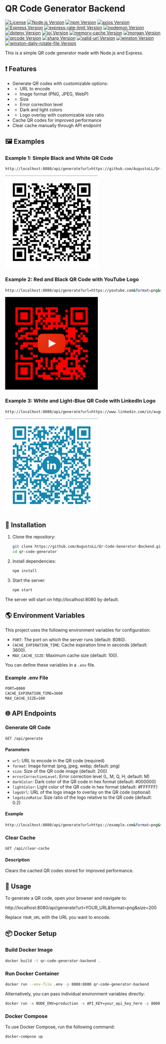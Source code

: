 # QR Code Generator Backend

[![License](https://img.shields.io/badge/License-MIT-blue?style=for-the-badge)](https://opensource.org/licenses/MIT)
[![Node.js Version](https://img.shields.io/badge/node-v20.11.0-green?style=for-the-badge&logo=node.js)](https://nodejs.org/)
[![npm Version](https://img.shields.io/badge/npm-v10.3.0-red?style=for-the-badge&logo=npm)](https://www.npmjs.com/)
[![axios Version](https://img.shields.io/badge/axios-v1.7.2-blue?style=for-the-badge&logo=axios)](https://www.npmjs.com/package/axios/v/1.7.2)
[![Express Version](https://img.shields.io/badge/express-v4.19.2-blue?style=for-the-badge&logo=express)](https://www.npmjs.com/package/express/v/4.19.2)
[![express-rate-limit Version](https://img.shields.io/badge/express--rate--limit-v7.3.1-blue?style=for-the-badge)](https://www.npmjs.com/package/express-rate-limit/v/7.3.1)
[![nodemon Version](https://img.shields.io/badge/nodemon-v3.1.3-blue?style=for-the-badge&logo=nodemon)](https://www.npmjs.com/package/nodemon/v/3.1.3)
[![dotenv Version](https://img.shields.io/badge/dotenv-v16.4.5-blue?style=for-the-badge&logo=dotenv)](https://www.npmjs.com/package/dotenv/v/v16.4.5)
[![joi Version](https://img.shields.io/badge/joi-v17.13.1-blue?style=for-the-badge)](https://www.npmjs.com/package/joi/v/17.13.1)
[![memory-cache Version](https://img.shields.io/badge/memory--cache-v0.2.0-blue?style=for-the-badge)](https://www.npmjs.com/package/memory-cache/v/0.2.0)
[![morgan Version](https://img.shields.io/badge/morgan-v1.10.0-blue?style=for-the-badge)](https://www.npmjs.com/package/morgan/v/1.10.0)
[![qrcode Version](https://img.shields.io/badge/qrcode-v1.5.3-blue?style=for-the-badge)](https://www.npmjs.com/package/qrcode/v/1.5.3)
[![sharp Version](https://img.shields.io/badge/sharp-v0.33.4-blue?style=for-the-badge&logo=sharp)](https://www.npmjs.com/package/sharp/v/0.33.4)
[![valid-url Version](https://img.shields.io/badge/valid--url-v1.0.9-blue?style=for-the-badge)](https://www.npmjs.com/package/valid-url/v/1.0.9)
[![winston Version](https://img.shields.io/badge/winston-v3.13.0-blue?style=for-the-badge)](https://www.npmjs.com/package/winston/v/3.13.0)
[![winston-daily-rotate-file Version](https://img.shields.io/badge/winston--daily--rotate--file-v5.0.0-blue?style=for-the-badge)](https://www.npmjs.com/package/winston-daily-rotate-file/v/5.0.0)

This is a simple QR code generator made with Node.js and Express.

## ❗️ Features

- Generate QR codes with customizable options:
- - URL to encode
- - Image format (PNG, JPEG, WebP)
- - Size
- - Error correction level
- - Dark and light colors
- - Logo overlay with customizable size ratio
- Cache QR codes for improved performance
- Clear cache manually through API endpoint

## 🖼️ Examples

### Example 1: Simple Black and White QR Code

```sh
http://localhost:8080/api/generate?url=https://github.com/AugustoLL/Qr-Code-Generator-Backend&format=png&size=500&errorCorrectionLevel=H
```

<img src="examples/githubRepoQRCode.png" alt="Github repo QR Code" width="300" />

### Example 2: Red and Black QR Code with YouTube Logo

```sh
http://localhost:8080/api/generate?url=https://youtube.com&format=png&size=500&errorCorrectionLevel=H&darkColor=%23FF0000&lightColor=%23000000&logoUrl=https://clipart-library.com/images_k/youtube-transparent-png/youtube-transparent-png-15.png
```

<img src="examples/youtubeQRCode.png" alt="YouTube QR Code" width="300" />

### Example 3: White and Light-Blue QR Code with LinkedIn Logo

```sh
http://localhost:8080/api/generate?url=https://www.linkedin.com/in/augusto-lombino-218bba18b&format=png&size=500&errorCorrectionLevel=H&darkColor=%231686B0&lightColor=%23FFFFFF&logoUrl=https://sydneysocialmediamanagers.com.au/wp-content/uploads/2017/03/Linkedin-logo.png&logoSizeRatio=0.2
```

<img src="examples/linkedInQRCode.png" alt="LinkedIn Profile QR Code" width="300" />

## 🔨 Installation

1. Clone the repository:
    ```sh
    git clone https://github.com/AugustoLL/Qr-Code-Generator-Backend.git
    cd qr-code-generator
    ```

2. Install dependencies:
    ```sh
    npm install
    ```

3. Start the server:
    ```sh
    npm start
    ```

The server will start on http://localhost:8080 by default.

## 🌎 Environment Variables

This project uses the following environment variables for configuration:

- `PORT`: The port on which the server runs (default: 8080).
- `CACHE_EXPIRATION_TIME`: Cache expiration time in seconds (default: 3600).
- `MAX_CACHE_SIZE`: Maximum cache size (default: 100).

You can define these variables in a `.env` file.

### Example .env File

```plaintext
PORT=8080
CACHE_EXPIRATION_TIME=3600
MAX_CACHE_SIZE=100
```

## 🌐 API Endpoints

### Generate QR Code

```sh
GET /api/generate
```

#### Parameters

- `url`: URL to encode in the QR code (required)
- `format`: Image format (png, jpeg, webp; default: png)
- `size`: Size of the QR code image (default: 200)
- `errorCorrectionLevel`: Error correction level (L, M, Q, H; default: M)
- `darkColor`: Dark color of the QR code in hex format (default: #000000)
- `lightColor`: Light color of the QR code in hex format (default: #FFFFFF)
- `logoUrl`: URL of the logo image to overlay on the QR code (optional)
- `logoSizeRatio`: Size ratio of the logo relative to the QR code (default: 0.2)

#### Example

```sh
http://localhost:8080/api/generate?url=https://example.com&format=png&size=300&errorCorrectionLevel=M&darkColor=%230000FF&lightColor=%23FFFF00
```

### Clear Cache

```sh
GET /api/clear-cache
```

#### Description

Clears the cached QR codes stored for improved performance.

## 📐 Usage

To generate a QR code, open your browser and navigate to:

http://localhost:8080/api/generate?url=YOUR_URL&format=png&size=200

Replace `YOUR_URL` with the URL you want to encode.

## 📦 Docker Setup

### Build Docker Image

```bash
docker build -t qr-code-generator-backend .
```

### Run Docker Container

```bash
docker run --env-file .env -p 8080:8080 qr-code-generator-backend
```

Alternatively, you can pass individual environment variables directly:

```bash
docker run -e NODE_ENV=production -e API_KEY=your_api_key_here -p 8080:8080 qr-code-generator
```

### Docker Compose

To use Docker Compose, run the following command:

```bash
docker-compose up
```